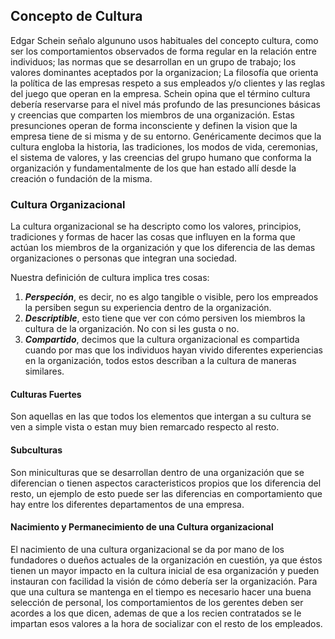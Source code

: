 ## Concepto de Cultura

Edgar Schein señalo algununo usos habituales del concepto cultura, como ser los comportamientos observados de forma regular en la relación entre individuos; las normas que se desarrollan en un grupo de trabajo; los valores dominantes aceptados por la organizacion; La filosofía que orienta la política de las empresas respeto a sus empleados y/o clientes y las reglas del juego que operan en la empresa.
Schein opina que el término cultura debería reservarse para el nivel más profundo de las presunciones básicas y creencias que comparten los miembros de una organización. Estas presunciones operan de forma inconsciente y definen la vision que la empresa tiene de si misma y de su entorno.
Genéricamente decimos que la cultura engloba la historia, las tradiciones, los modos de vida, ceremonias, el sistema de valores, y las creencias del grupo humano que conforma la organización y fundamentalmente de los que han estado allí desde la creación o fundación de la misma.

### Cultura Organizacional

La cultura organizacional se ha descripto como los valores, principios, tradiciones y formas de hacer las cosas que influyen en la forma que actúan los miembros de la organización y que los diferencia de las demas organizaciones o personas que integran una sociedad.

Nuestra definición de cultura implica tres cosas:

1. ***Perspeción***, es decir, no es algo tangible o visible, pero los empreados la persiben segun su experiencia dentro de la organización.
2. ***Descriptible***, esto tiene que ver con cómo persiven los miembros la cultura de la organización. No con si les gusta o no.
3. ***Compartido***, decimos que la cultura organizacional es compartida cuando por mas que los individuos hayan vivido diferentes experiencias en la organización, todos estos describan a la cultura de maneras similares.

#### Culturas Fuertes
Son aquellas en las que todos los elementos que intergan a su cultura se ven a simple vista o estan muy bien remarcado respecto al resto.

#### Subculturas
Son miniculturas que se desarrollan dentro de una organización que se diferencian o tienen aspectos caracteristicos propios que los diferencia del resto, un ejemplo de esto puede ser las diferencias en comportamiento que hay entre los diferentes departamentos de una empresa.

#### Nacimiento y Permanecimiento de una Cultura organizacional

El nacimiento de una cultura organizacional se da por mano de los fundadores o dueños actuales de la organización en cuestión, ya que éstos tienen un mayor impacto en la cultura inicial de esa organización y pueden instauran con facilidad la visión de cómo debería ser la organización.
Para que una cultura se mantenga en el tiempo es necesario hacer una buena selección de personal, los comportamientos de los gerentes deben ser acordes a los que dicen, ademas de que a los recien contratados se le impartan esos valores a la hora de socializar con el resto de los empleados.